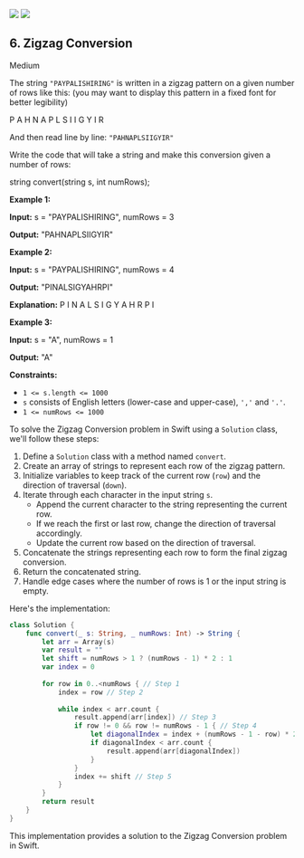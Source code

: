 [![](https://img.shields.io/github/stars/LeetCode-in-Swift/LeetCode-in-Swift?label=Stars&style=flat-square)](https://github.com/LeetCode-in-Swift/LeetCode-in-Swift)
[![](https://img.shields.io/github/forks/LeetCode-in-Swift/LeetCode-in-Swift?label=Fork%20me%20on%20GitHub%20&style=flat-square)](https://github.com/LeetCode-in-Swift/LeetCode-in-Swift/fork)

## 6\. Zigzag Conversion

Medium

The string `"PAYPALISHIRING"` is written in a zigzag pattern on a given number of rows like this: (you may want to display this pattern in a fixed font for better legibility)

P A H N A P L S I I G Y I R 

And then read line by line: `"PAHNAPLSIIGYIR"`

Write the code that will take a string and make this conversion given a number of rows:

string convert(string s, int numRows); 

**Example 1:**

**Input:** s = "PAYPALISHIRING", numRows = 3

**Output:** "PAHNAPLSIIGYIR" 

**Example 2:**

**Input:** s = "PAYPALISHIRING", numRows = 4

**Output:** "PINALSIGYAHRPI"

**Explanation:** P I N A L S I G Y A H R P I 

**Example 3:**

**Input:** s = "A", numRows = 1

**Output:** "A" 

**Constraints:**

*   `1 <= s.length <= 1000`
*   `s` consists of English letters (lower-case and upper-case), `','` and `'.'`.
*   `1 <= numRows <= 1000`

To solve the Zigzag Conversion problem in Swift using a `Solution` class, we'll follow these steps:

1. Define a `Solution` class with a method named `convert`.
2. Create an array of strings to represent each row of the zigzag pattern.
3. Initialize variables to keep track of the current row (`row`) and the direction of traversal (`down`).
4. Iterate through each character in the input string `s`.
   - Append the current character to the string representing the current row.
   - If we reach the first or last row, change the direction of traversal accordingly.
   - Update the current row based on the direction of traversal.
5. Concatenate the strings representing each row to form the final zigzag conversion.
6. Return the concatenated string.
7. Handle edge cases where the number of rows is 1 or the input string is empty.

Here's the implementation:

```swift
class Solution {
    func convert(_ s: String, _ numRows: Int) -> String {
        let arr = Array(s)
        var result = ""
        let shift = numRows > 1 ? (numRows - 1) * 2 : 1
        var index = 0
    
        for row in 0..<numRows { // Step 1
            index = row // Step 2
            
            while index < arr.count {
                result.append(arr[index]) // Step 3
                if row != 0 && row != numRows - 1 { // Step 4
                    let diagonalIndex = index + (numRows - 1 - row) * 2
                    if diagonalIndex < arr.count {
                        result.append(arr[diagonalIndex])
                    }
                }
                index += shift // Step 5
            }
        }
        return result
    }
}
```

This implementation provides a solution to the Zigzag Conversion problem in Swift.